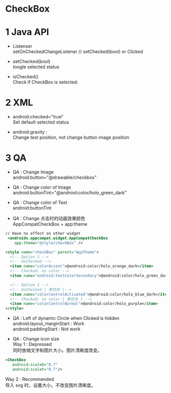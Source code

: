 # CheckBox

# 1 Java API

- Listenser  
  setOnCheckedChangeListener // setChecked(bool) or Clicked

- setChecked(bool)  
  toogle selected status

- isChecked()  
  Check if CheckBox is selected.

# 2 XML

- android:checked="true"  
  Set default selected status

- android:gravity :  
  Change test position, not change button image position

# 3 QA

- QA : Change Image  
  android:button="@drawable/checkbox"

- QA : Change color of Image  
  android:buttonTint="@android:color/holo_green_dark"

- QA : Change color of Text  
  android:buttonTint

- QA : Change 点击时的动画效果颜色  
  AppCompatCheckBox + app:theme

```xml
// Have no effect on other widget
 <androidx.appcompat.widget.AppCompatCheckBox
   	app:theme="@style/checkBox" />

<style name="checkBox" parent="AppTheme">
  <!-- Option 2 -->
  <!-- UnChecked -->
  <item name="colorAccent">@android:color/holo_orange_dark</item>
  <!-- Checked: no color -->
  <item name="android:textColorSecondary">@android:color/holo_green_dark</item>

  <!-- Option 1 -->
  <!-- UnChecked ( 更优先 )-->
  <item name="colorControlActivated">@android:color/holo_blue_dark</item>
  <!-- Checked: no color ( 更优先 ) -->
  <item name="colorControlNormal">@android:color/holo_purple</item>
</style>
```

- QA : Left of dynamic Circle when Clicked is hidden  
  android:layout_marginStart : Work  
  android:paddingStart : Not work

- QA : Change icon size  
  Way 1 : Depressed  
  同时放缩文字和图片大小。图片清晰度改变。

```xml
<CheckBox
   android:scaleX="0.7"
   android:scaleY="0.7"/>
```

Way 2 : Recommended  
导入 svg 时，设置大小。不改变图片清晰度。
